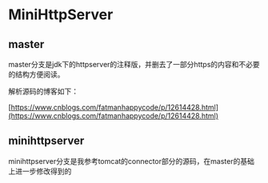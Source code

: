 # MiniHttpServer
## master
master分支是jdk下的httpserver的注释版，并删去了一部分https的内容和不必要的结构方便阅读。

解析源码的博客如下：

[https://www.cnblogs.com/fatmanhappycode/p/12614428.html](https://www.cnblogs.com/fatmanhappycode/p/12614428.html)


## minihttpserver
minihttpserver分支是我参考tomcat的connector部分的源码，在master的基础上进一步修改得到的
